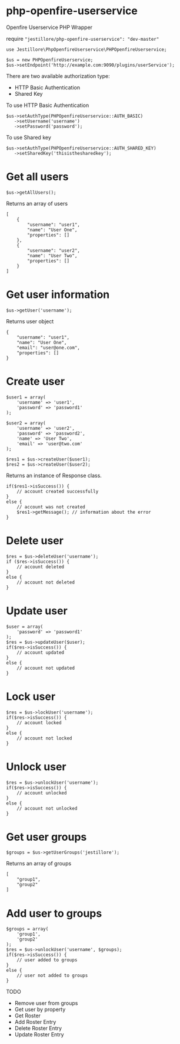 # php-openfire-userservice
Openfire Userservice PHP Wrapper

require ``` "jestillore/php-openfire-userservice": "dev-master" ```

```
use Jestillore\PhpOpenfireUserservice\PHPOpenfireUserservice;

$us = new PHPOpenfireUserservice;
$us->setEndpoint('http://example.com:9090/plugins/userService');
```
There are two available authorization type:
* HTTP Basic Authentication
* Shared Key

To use HTTP Basic Authentication
```
$us->setAuthType(PHPOpenfireUserservice::AUTH_BASIC)
   ->setUsername('username')
   ->setPassword('password');
```

To use Shared key
```
$us->setAuthType(PHPOpenfireUserservice::AUTH_SHARED_KEY)
   ->setSharedKey('thisisthesharedkey');
```

Get all users
=============
```
$us->getAllUsers();
```
Returns an array of users
```
[
    {
        "username": "user1",
        "name": "User One",
        "properties": []
    },
    {
    	"username": "user2",
    	"name": "User Two",
    	"properties": []
    }
]
```

Get user information
====================
```
$us->getUser('username');
```
Returns user object
```
{
    "username": "user1",
    "name": "User One",
    "email": "user@one.com",
    "properties": []
}
```

Create user
===========
```
$user1 = array(
    'username' => 'user1',
    'password' => 'password1'
);

$user2 = array(
    'username' => 'user2',
    'password' => 'password2',
    'name' => 'User Two',
    'email' => 'user@two.com'
);

$res1 = $us->createUser($user1);
$res2 = $us->createUser($user2);
```
Returns an instance of Response class.
```
if($res1->isSuccess()) {
    // account created successfully
}
else {
    // account was not created
    $res1->getMessage(); // information about the error
}
```

Delete user
===========
```
$res = $us->deleteUser('username');
if ($res->isSuccess()) {
    // account deleted
}
else {
    // account not deleted
}
```

Update user
===========
```
$user = array(
    'password' => 'password1'
);
$res = $us->updateUser($user);
if($res->isSuccess()) {
    // account updated
}
else {
    // account not updated
}
```

Lock user
=========
```
$res = $us->lockUser('username');
if($res->isSuccess()) {
    // account locked
}
else {
    // account not locked
}
```

Unlock user
===========
```
$res = $us->unlockUser('username');
if($res->isSuccess()) {
    // account unlocked
}
else {
    // account not unlocked
}
```

Get user groups
===============
```
$groups = $us->getUserGroups('jestillore');
```
Returns an array of groups
```
[
    "group1",
    "group2"
]
```

Add user to groups
===============
```
$groups = array(
	'group1',
	'group2'
);
$res = $us->unlockUser('username', $groups);
if($res->isSuccess()) {
    // user added to groups
}
else {
    // user not added to groups
}
```

TODO
* Remove user from groups
* Get user by property
* Get Roster
* Add Roster Entry
* Delete Roster Entry
* Update Roster Entry
